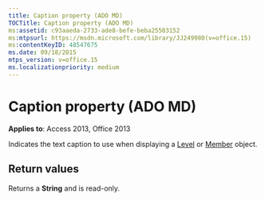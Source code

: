 ```yaml
---
title: Caption property (ADO MD)
TOCTitle: Caption property (ADO MD)
ms:assetid: c93aaeda-2733-ade8-befe-beba25503152
ms:mtpsurl: https://msdn.microsoft.com/library/JJ249980(v=office.15)
ms:contentKeyID: 48547675
ms.date: 09/18/2015
mtps_version: v=office.15
ms.localizationpriority: medium
---
```


# Caption property (ADO MD)


**Applies to**: Access 2013, Office 2013

Indicates the text caption to use when displaying a [Level](level-object-ado-md.md) or [Member](member-object-ado-md.md) object.

## Return values

Returns a **String** and is read-only.

